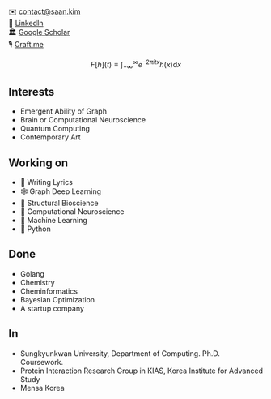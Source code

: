 ✉️ <contact@saan.kim><br/>
🔗 [LinkedIn](https://www.linkedin.com/in/saankim/)<br/>
🏛️ [Google Scholar](https://scholar.google.com/citations?user=43fiNaAAAAAJ&hl=ko)<br/>
🎙️ [Craft.me](https://saankim.craft.me)<br/>

$$
F[h] (t) \equiv \int_{-\infty}^{\infty} e^{-2 \pi i t x} h(x) \mathrm{d} x
$$

## Interests
- Emergent Ability of Graph
- Brain or Computational Neuroscience
- Quantum Computing
- Contemporary Art


## Working on
- 🎵 Writing Lyrics
- 🕸️ Graph Deep Learning
- 🧬 Structural Bioscience
- 🧠 Computational Neuroscience
- 🤖 Machine Learning
- 🐍 Python


## Done
- Golang
- Chemistry
- Cheminformatics
- Bayesian Optimization
- A startup company


## In
- Sungkyunkwan University, Department of Computing. Ph.D. Coursework.
- Protein Interaction Research Group in KIAS, Korea Institute for Advanced Study
- Mensa Korea

<script src="https://polyfill.io/v3/polyfill.min.js?features=es6"></script>
<script id="MathJax-script" async src="https://cdn.jsdelivr.net/npm/mathjax@3/es5/tex-mml-chtml.js"></script>
